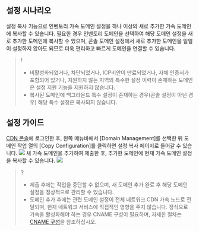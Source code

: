 

## 설정 시나리오
설정 복사 기능으로 인벤토리 가속 도메인 설정을 하나 이상의 새로 추가한 가속 도메인에 복사할 수 있습니다. 필요한 경우 인벤토리 도메인을 선택하여 해당 도메인 설정을 새로 추가한 도메인에 복사할 수 있으며, 콘솔 도메인 설정에서 새로 추가한 도메인을 일일이 설정하지 않아도 되므로 더욱 편리하고 빠르게 도메인을 연결할 수 있습니다.

>!
>- 비활성화되었거나, 차단되었거나, ICP비안이 만료되었거나, 자체 인증서가 포함되어 있거나, 지원하지 않는 지역의 특수한 설정 이력이 존재하는 도메인은 설정 지원 기능을 지원하지 않습니다.
>- 복사된 도메인에 백그라운드 특수 설정이 존재하는 경우(콘솔 설정이 아닌 경우) 해당 특수 설정은 복사되지 않습니다.


## 설정 가이드

[CDN 콘솔](https://console.cloud.tencent.com/cdn)에 로그인한 후, 왼쪽 메뉴바에서 [Domain Management]를 선택한 뒤 도메인 작업 열의 [Copy Configuration]를 클릭하면 설정 복사 페이지로 들어갈 수 있습니다.
![](https://main.qcloudimg.com/raw/c9acd7ed82a3c675ec4369e294b2f94b.png)
새 가속 도메인을 추가하여 제출한 후, 추가한 도메인에 현재 가속 도메인 설정을 복사할 수 있습니다.
![](https://main.qcloudimg.com/raw/4e8c4c4cf589118a97bd71c01f798890.png)

>?
>- 제출 후에는 작업을 중단할 수 없으며, 새 도메인 추가 완료 후 해당 도메인 설정을 정상적으로 관리할 수 있습니다.
>- 도메인 추가 후에는 관련 도메인 설정이 전체 네트워크 CDN 가속 노드로 전달되며, 현재 네트워크 서비스에 직접적인 영향을 주지 않습니다. 정식으로 가속을 활성화해야 하는 경우 CNAME 구성이 필요하며, 자세한 절차는 [CNAME 구성](https://intl.cloud.tencent.com/document/product/228/3121)을 참조하십시오.
